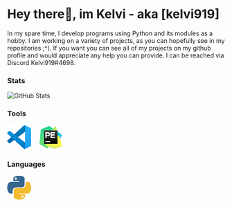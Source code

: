 # Hey there👋, im Kelvi - aka [kelvi919]

In my spare time, I develop programs using Python and its modules as a hobby.
I am working on a variety of projects, as you can hopefully see in my repositories ;^).
If you want you can see all of my projects on my github profile and would appreciate any help you can provide. 
I can be reached via Discord Kelvi919#4698.


### Stats

![GitHub Stats](https://github-readme-stats.vercel.app/api?username=kelvi919&theme=radical)




### Tools

[![VSCode](https://github.com/kelvi919/Kelvi919/blob/master/assets/vscode.png)](https://code.visualstudio.com/)  
[![Pycharm](https://github.com/kelvi919/Kelvi919/blob/master/assets/pycharm.png)](https://www.jetbrains.com)

### Languages 
[![Python](https://github.com/kelvi919/Kelvi919/blob/master/assets/python.png)](https://www.python.org)
